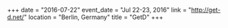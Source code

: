 +++
date = "2016-07-22"
event_date = "Jul 22-23, 2016"
link = "http://get-d.net/"
location = "Berlin, Germany"
title = "GetD"
+++
